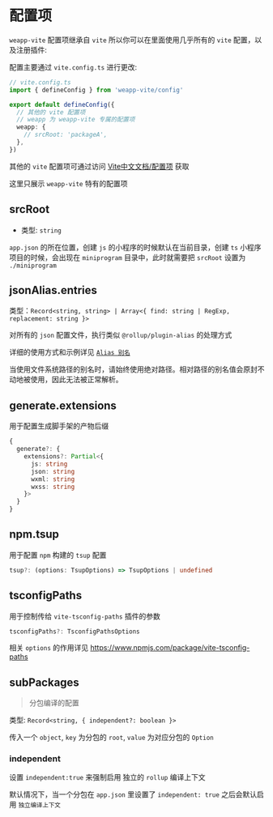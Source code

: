 # 配置项

`weapp-vite` 配置项继承自 `vite` 所以你可以在里面使用几乎所有的 `vite` 配置，以及注册插件:

配置主要通过 `vite.config.ts` 进行更改:

```ts
// vite.config.ts
import { defineConfig } from 'weapp-vite/config'

export default defineConfig({
  // 其他的 vite 配置项
  // weapp 为 weapp-vite 专属的配置项
  weapp: {
    // srcRoot: 'packageA',
  },
})
```

其他的 `vite` 配置项可通过访问 [Vite中文文档/配置项](https://cn.vitejs.dev/config/) 获取

这里只展示 `weapp-vite` 特有的配置项

## srcRoot

- 类型: `string`

`app.json` 的所在位置，创建 `js` 的小程序的时候默认在当前目录，创建 `ts` 小程序项目的时候，会出现在 `miniprogram` 目录中，此时就需要把 `srcRoot` 设置为 `./miniprogram`

<!-- ## watch

- 类型: `object`

通过此选项可以自定义 `watch` 的配置，可传入一个 `chokidar` 配置，[参考配置](https://www.npmjs.com/package/chokidar)

常用为，可通过传入 `paths` 字符串数组来进行文件的额外监听 -->

## jsonAlias.entries

类型：`Record<string, string> | Array<{ find: string | RegExp, replacement: string }>`

对所有的 `json` 配置文件，执行类似 `@rollup/plugin-alias` 的处理方式

详细的使用方式和示例详见 [`Alias 别名`](/guide/alias#json-别名)

当使用文件系统路径的别名时，请始终使用绝对路径。相对路径的别名值会原封不动地被使用，因此无法被正常解析。

## generate.extensions

用于配置生成脚手架的产物后缀

```ts
{
  generate?: {
    extensions?: Partial<{
      js: string
      json: string
      wxml: string
      wxss: string
    }>
  }
}
```

## npm.tsup

用于配置 `npm` 构建的 `tsup` 配置

```ts
tsup?: (options: TsupOptions) => TsupOptions | undefined
```

## tsconfigPaths

用于控制传给 `vite-tsconfig-paths` 插件的参数

```ts
tsconfigPaths?: TsconfigPathsOptions
```

相关 `options` 的作用详见 https://www.npmjs.com/package/vite-tsconfig-paths

## subPackages

> 分包编译的配置

类型: `Record<string, { independent?: boolean }>`


传入一个 `object`, `key` 为分包的 `root`, `value` 为对应分包的 `Option`

### independent

设置 `independent:true` 来强制启用 独立的 `rollup` 编译上下文
 
默认情况下，当一个分包在 `app.json` 里设置了 `independent: true` 之后会默认启用 `独立编译上下文`